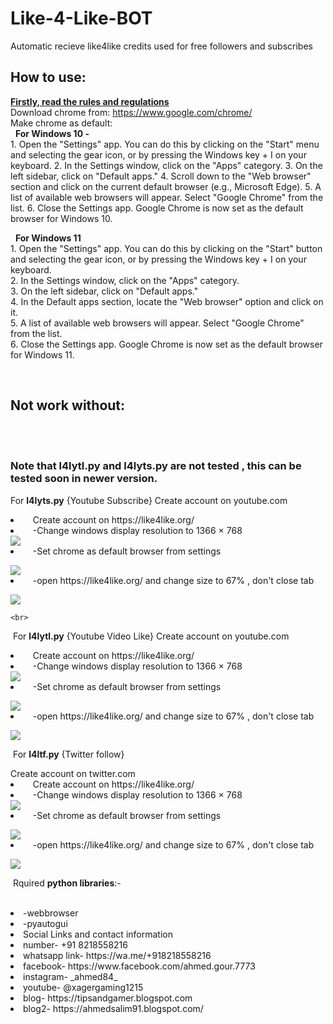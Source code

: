 # Like-4-Like-BOT
Automatic recieve like4like credits used for free followers and subscribes
<h2>How to use:</h2>
<p>
 <a href="#rules"> <b>Firstly, read the rules and regulations</b></a>
<br>
 Download chrome from: <a href="https://www.google.com/chrome/?brand=CHBD&gclid=CjwKCAjwkLCkBhA9EiwAka9QRsTqVi96zm5W0V30BVikw7GKMWFRTU148QlVl4hc4DIqBJaGRd9fexoCKDEQAvD_BwE&gclsrc=aw.ds"> https://www.google.com/chrome/</a>
 <br>
 Make chrome as default:
 <br>
 &nbsp;&nbsp;<b>For Windows 10 -</b>
 <br>
   1. Open the "Settings" app. You can do this by clicking on the "Start" menu and selecting the gear icon, or by pressing the Windows key + I on your keyboard.
   2.  In the Settings window, click on the "Apps" category.
   3.  On the left sidebar, click on "Default apps."
   4.  Scroll down to the "Web browser" section and click on the current default browser (e.g., Microsoft Edge).
   5.  A list of available web browsers will appear. Select "Google Chrome" from the list.
   6.  Close the Settings app. Google Chrome is now set as the default browser for Windows 10.
</p>
<p>
&nbsp;&nbsp;<b>For Windows 11</b>
 
 <br>
   1. Open the "Settings" app. You can do this by clicking on the "Start" button and selecting the gear icon, or by pressing the Windows key + I on your keyboard.
 <br>
   2. In the Settings window, click on the "Apps" category.
 <br>
   3. On the left sidebar, click on "Default apps."
 <br>
   4. In the Default apps section, locate the "Web browser" option and click on it.
 <br>
   5. A list of available web browsers will appear. Select "Google Chrome" from the list.
 <br>
   6. Close the Settings app. Google Chrome is now set as the default browser for Windows 11.
</p>

<br>
<h2 id="rules">Not work without: </h2>
<br>
<br>
<h3>Note that l4lytl.py and l4lyts.py are not tested , this can be tested soon in newer version.</h3>

 <p>For <b>l4lyts.py</b> {Youtube Subscribe}</li>
<li&nbsp;&nbsp;&nbsp;&nbsp;>Create account on youtube.com </li>

<li>&nbsp;&nbsp;&nbsp;&nbsp;Create account on https://like4like.org/</li>
 
<li>&nbsp;&nbsp;&nbsp;&nbsp;-Change windows display resolution to 1366 × 768</li>
<img src="https://github.com/ahmedsalim91/Like-4-Like-BOT/assets/86109516/a3831bf2-78fd-40f1-a705-fa9d8822c003" />

<li>&nbsp;&nbsp;&nbsp;&nbsp;-Set chrome as default browser from settings</li></p>
<img src="https://github.com/ahmedsalim91/Like-4-Like-BOT/assets/86109516/69a1fa74-03e5-4067-a0df-cc8ce4b0cb84)" />
<li>&nbsp;&nbsp;&nbsp;&nbsp;-open https://like4like.org/ and change size to 67% , don't close tab</li></p>
<img src="https://github.com/ahmedsalim91/Like-4-Like-BOT/assets/86109516/ba73821c-e5ec-400e-aed9-e75f29613155" />

    <br>
<p>&nbsp;For <b>l4lytl.py</b> {Youtube Video Like}
<li&nbsp;&nbsp;&nbsp;&nbsp;>Create account on youtube.com </li>
 
<li>&nbsp;&nbsp;&nbsp;&nbsp;Create account on https://like4like.org/</li>
 
<li>&nbsp;&nbsp;&nbsp;&nbsp;-Change windows display resolution to 1366 × 768</li>
<img src="https://github.com/ahmedsalim91/Like-4-Like-BOT/assets/86109516/a3831bf2-78fd-40f1-a705-fa9d8822c003" />

<li>&nbsp;&nbsp;&nbsp;&nbsp;-Set chrome as default browser from settings</li></p>
<img src="https://github.com/ahmedsalim91/Like-4-Like-BOT/assets/86109516/69a1fa74-03e5-4067-a0df-cc8ce4b0cb84)" />
<li>&nbsp;&nbsp;&nbsp;&nbsp;-open https://like4like.org/ and change size to 67% , don't close tab</li></p>
<img src="https://github.com/ahmedsalim91/Like-4-Like-BOT/assets/86109516/ba73821c-e5ec-400e-aed9-e75f29613155" />
   <br>
<p>&nbsp;For <b>l4ltf.py</b>  {Twitter follow}</p>
<li&nbsp;&nbsp;&nbsp;&nbsp;>Create account on twitter.com </li>

<li>&nbsp;&nbsp;&nbsp;&nbsp;Create account on https://like4like.org/</li>
 
<li>&nbsp;&nbsp;&nbsp;&nbsp;-Change windows display resolution to 1366 × 768</li>
<img src="https://github.com/ahmedsalim91/Like-4-Like-BOT/assets/86109516/a3831bf2-78fd-40f1-a705-fa9d8822c003" />

<li>&nbsp;&nbsp;&nbsp;&nbsp;-Set chrome as default browser from settings</li></p>
<img src="https://github.com/ahmedsalim91/Like-4-Like-BOT/assets/86109516/69a1fa74-03e5-4067-a0df-cc8ce4b0cb84)" />
<li>&nbsp;&nbsp;&nbsp;&nbsp;-open https://like4like.org/ and change size to 67% , don't close tab</li></p>
<img src="https://github.com/ahmedsalim91/Like-4-Like-BOT/assets/86109516/ba73821c-e5ec-400e-aed9-e75f29613155" />
    </p>
<p>&nbsp;Rquired <b>python libraries</b>:-</p>
<br>
<li>-webbrowser</li>
<li>-pyautogui</li>

<li>Social Links and contact information</li>
<li>number- +91 8218558216</li>
<li>whatsapp link- https://wa.me/+918218558216</li>
<li>facebook- https://www.facebook.com/ahmed.gour.7773</li>
<li>instagram- _ahmed84_</li>
<li>youtube- @xagergaming1215</li>
<li>blog- https://tipsandgamer.blogspot.com</li>
<li>blog2- https://ahmedsalim91.blogspot.com/</li>

